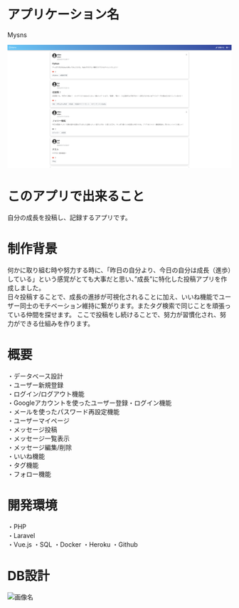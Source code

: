 # アプリケーション名
Mysns
  
  
![画像名](Mysns投稿一覧.png)  
  
  
# このアプリで出来ること 
自分の成長を投稿し、記録するアプリです。 
  
# 制作背景  
 何かに取り組む時や努力する時に、「昨日の自分より、今日の自分は成長（進歩）している」という感覚がとても大事だと思い、”成長”に特化した投稿アプリを作成しました。  
 日々投稿することで、成長の進捗が可視化されることに加え、いいね機能でユーザー同士のモチベーション維持に繋がります。またタグ検索で同じことを頑張っている仲間を探せます。
 ここで投稿をし続けることで、努力が習慣化され、努力ができる仕組みを作ります。
  
  
# 概要
 ・データベース設計  
 ・ユーザー新規登録  
 ・ログイン/ログアウト機能  
 ・Googleアカウントを使ったユーザー登録・ログイン機能  
 ・メールを使ったパスワード再設定機能  
 ・ユーザーマイページ  
 ・メッセージ投稿  
 ・メッセージ一覧表示  
 ・メッセージ編集/削除  
 ・いいね機能  
 ・タグ機能  
 ・フォロー機能  
  
  
# 開発環境  
 ・PHP  
 ・Laravel  
 ・Vue.js
 ・SQL
 ・Docker
 ・Heroku
 ・Github  
  

# DB設計
  
![画像名](ER図.png)
